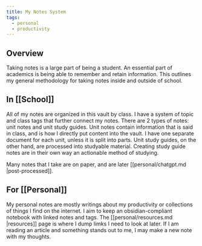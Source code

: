 ```yaml
---
title: My Notes System
tags:
  - personal
  - productivity
---
```


## Overview

Taking notes is a large part of being a student. An essential part of academics is being able to remember and retain information. This outlines my general methodology for taking notes inside and outside of school.

## In [[School]]

All of my notes are organized in this vault by class. I have a system of topic and class tags that further connect my notes. There are 2 types of notes: unit notes and unit study guides. Unit notes contain information that is said in class, and is how I directly put content into the vault. I have one separate document for each unit, unless it is split into parts. Unit study guides, on the other hand, are processed into studyable material. Creating study guide notes are in their own way an actionable method of studying. 

Many notes that I take are on paper, and are later [[personal/chatgpt.md |post-processed]].

## For [[Personal]]

My personal notes are mostly writings about my productivity or collections of things I find on the internet. I aim to keep an obsidian-compliant notebook with linked notes and tags. The [[personal/resources.md |resources]] page is where I dump limks I need to look at later. If I am reading an article and something stands out to me, I may make a new note with my thoughts.

